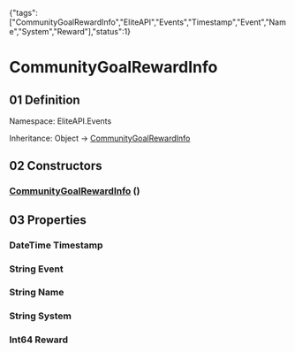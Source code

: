 {"tags":["CommunityGoalRewardInfo","EliteAPI","Events","Timestamp","Event","Name","System","Reward"],"status":1}

# CommunityGoalRewardInfo

## 01 Definition

Namespace: <span class='code'>EliteAPI.Events</span>

Inheritance: <span class='code'>Object</span> → <span class='code'>[CommunityGoalRewardInfo](../../EliteAPI/Events/CommunityGoalRewardInfo.html)</span>

## 02 Constructors

### <span class='code'>[CommunityGoalRewardInfo](../../EliteAPI/Events/CommunityGoalRewardInfo.html)</span> ()

## 03 Properties

### <span class='code'>DateTime</span> Timestamp

### <span class='code'>String</span> Event

### <span class='code'>String</span> Name

### <span class='code'>String</span> System

### <span class='code'>Int64</span> Reward

